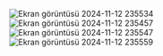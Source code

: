 ![Ekran görüntüsü 2024-11-12 235534](https://github.com/user-attachments/assets/eb061557-f07d-4d99-bd3c-483a34e565cb)
![Ekran görüntüsü 2024-11-12 235457](https://github.com/user-attachments/assets/acf07988-5646-403f-b859-f32746d5b905)
![Ekran görüntüsü 2024-11-12 235547](https://github.com/user-attachments/assets/255dc85a-bd3b-4aa0-8fc8-c46fa6260603)
![Ekran görüntüsü 2024-11-12 235559](https://github.com/user-attachments/assets/4cdc367a-4a4b-4bfd-b8c8-a267be45be04)
